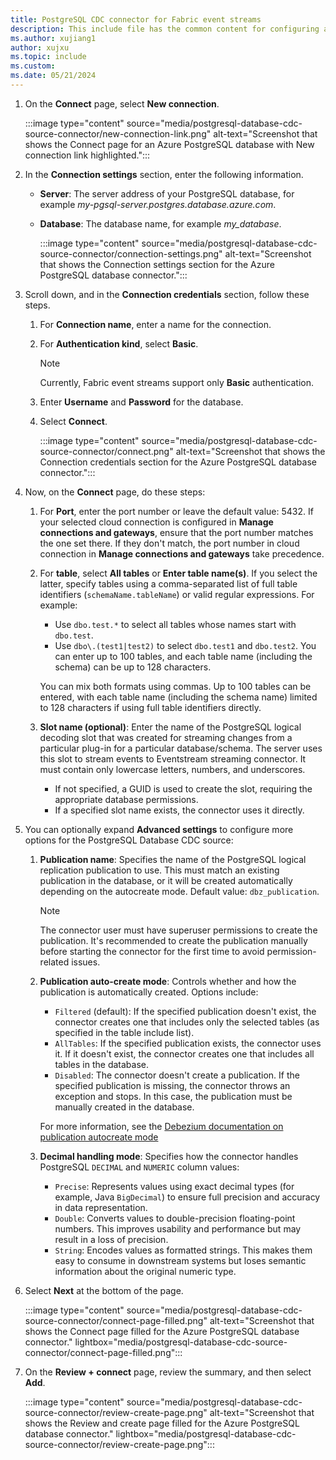 ```yaml
---
title: PostgreSQL CDC connector for Fabric event streams
description: This include file has the common content for configuring a PostgreSQL Change Data Capture (CDC) connector for Fabric event streams and Real-Time hub. 
ms.author: xujiang1
author: xujxu
ms.topic: include
ms.custom:
ms.date: 05/21/2024
---
```


1. On the **Connect** page, select **New connection**.

    :::image type="content" source="media/postgresql-database-cdc-source-connector/new-connection-link.png" alt-text="Screenshot that shows the Connect page for an Azure PostgreSQL database with New connection link highlighted.":::
1. In the **Connection settings** section, enter the following information.

   - **Server**: The server address of your PostgreSQL database, for example *my-pgsql-server.postgres.database.azure.com*.
   - **Database**: The database name, for example *my_database*.

        :::image type="content" source="media/postgresql-database-cdc-source-connector/connection-settings.png" alt-text="Screenshot that shows the Connection settings section for the Azure PostgreSQL database connector.":::
1. Scroll down, and in the **Connection credentials** section, follow these steps.
    1. For **Connection name**, enter a name for the connection. 
    1. For **Authentication kind**, select **Basic**. 
    
        > [!NOTE]
        > Currently, Fabric event streams support only **Basic** authentication.
    1. Enter **Username** and **Password** for the database.   
    1. Select **Connect**.
   
        :::image type="content" source="media/postgresql-database-cdc-source-connector/connect.png" alt-text="Screenshot that shows the Connection credentials section for the Azure PostgreSQL database connector.":::
1. Now, on the **Connect** page, do these steps:
    1. For **Port**, enter the port number or leave the default value: 5432. If your selected cloud connection is configured in **Manage connections and gateways**, ensure that the port number matches the one set there. If they don't match, the port number in cloud connection in **Manage connections and gateways** take precedence. 
    1. For **table**, select **All tables** or **Enter table name(s)**. If you select the latter, specify tables using a comma-separated list of full table identifiers (`schemaName.tableName`) or valid regular expressions. For example:  

       - Use `dbo.test.*` to select all tables whose names start with `dbo.test`.  
       - Use `dbo\.(test1|test2)` to select `dbo.test1` and `dbo.test2`. You can enter up to 100 tables, and each table name (including the schema) can be up to 128 characters.

        You can mix both formats using commas. Up to 100 tables can be entered, with each table name (including the schema name) limited to 128 characters if using full table identifiers directly.

    1. **Slot name (optional)**: Enter the name of the PostgreSQL logical decoding slot that was created for streaming changes from a particular plug-in for a particular database/schema. The server uses this slot to stream events to Eventstream streaming connector. It must contain only lowercase letters, numbers, and underscores.
        
        - If not specified, a GUID is used to create the slot, requiring the appropriate database permissions.
        - If a specified slot name exists, the connector uses it directly.

1. You can optionally expand **Advanced settings** to configure more options for the PostgreSQL Database CDC source:

    1. **Publication name**: Specifies the name of the PostgreSQL logical replication publication to use. This must match an existing publication in the database, or it will be created automatically depending on the autocreate mode. Default value: `dbz_publication`.

        > [!NOTE]
        > The connector user must have superuser permissions to create the publication. It's recommended to create the publication manually before starting the connector for the first time to avoid permission-related issues.

    1. **Publication auto-create mode**: Controls whether and how the publication is automatically created. Options include:
        - `Filtered` (default): If the specified publication doesn't exist, the connector creates one that includes only the selected tables (as specified in the table include list).
        - `AllTables`: If the specified publication exists, the connector uses it. If it doesn't exist, the connector creates one that includes all tables in the database.
        - `Disabled`: The connector doesn't create a publication. If the specified publication is missing, the connector throws an exception and stops. In this case, the publication must be manually created in the database.

        For more information, see the [Debezium documentation on publication autocreate mode](https://debezium.io/documentation/reference/3.1/connectors/postgresql.html#postgresql-publication-autocreate-mode)

     1. **Decimal handling mode**: Specifies how the connector handles PostgreSQL `DECIMAL` and `NUMERIC` column values:
        - `Precise`: Represents values using exact decimal types (for example, Java `BigDecimal`) to ensure full precision and accuracy in data representation.
        - `Double`: Converts values to double-precision floating-point numbers. This improves usability and performance but may result in a loss of precision.
        - `String`: Encodes values as formatted strings. This makes them easy to consume in downstream systems but loses semantic information about the original numeric type.

1. Select **Next** at the bottom of the page.

    :::image type="content" source="media/postgresql-database-cdc-source-connector/connect-page-filled.png" alt-text="Screenshot that shows the Connect page filled for the Azure PostgreSQL database connector." lightbox="media/postgresql-database-cdc-source-connector/connect-page-filled.png":::
1. On the **Review + connect** page, review the summary, and then select **Add**.

    :::image type="content" source="media/postgresql-database-cdc-source-connector/review-create-page.png" alt-text="Screenshot that shows the Review and create page filled for the Azure PostgreSQL database connector." lightbox="media/postgresql-database-cdc-source-connector/review-create-page.png":::
